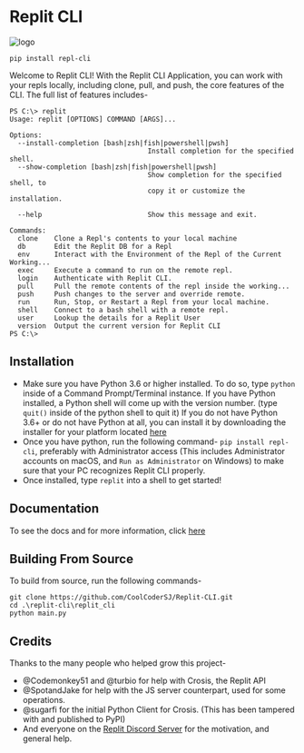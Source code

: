 # Replit CLI
![logo](https://sjcdn.is-a.dev/file/ravjqk)

```
pip install repl-cli
```
Welcome to Replit CLI! With the Replit CLI Application, you can work with your repls locally, including clone, pull, and push, the core features of the CLI. The full list of features includes-

```
PS C:\> replit
Usage: replit [OPTIONS] COMMAND [ARGS]...

Options:
  --install-completion [bash|zsh|fish|powershell|pwsh]
								  Install completion for the specified shell.
  --show-completion [bash|zsh|fish|powershell|pwsh]
								  Show completion for the specified shell, to
								  copy it or customize the installation.

  --help                          Show this message and exit.

Commands:
  clone    Clone a Repl's contents to your local machine
  db       Edit the Replit DB for a Repl
  env      Interact with the Environment of the Repl of the Current Working...
  exec     Execute a command to run on the remote repl.
  login    Authenticate with Replit CLI.
  pull     Pull the remote contents of the repl inside the working...
  push     Push changes to the server and override remote.
  run      Run, Stop, or Restart a Repl from your local machine.
  shell    Connect to a bash shell with a remote repl.
  user     Lookup the details for a Replit User
  version  Output the current version for Replit CLI
PS C:\>
```

## Installation
- Make sure you have Python 3.6 or higher installed. To do so, type `python` inside of a Command Prompt/Terminal instance. If you have Python installed, a Python shell will come up with the version number. (type ` quit() ` inside of the python shell to quit it) If you do not have Python 3.6+ or do not have Python at all, you can install it by downloading the installer for your platform located [here](https://www.python.org/downloads/)
- Once you have python, run the following command- ` pip install repl-cli `, preferably with Administrator access (This includes Administrator accounts on macOS, and `Run as Administrator` on Windows) to make sure that your PC recognizes Replit CLI properly. 
- Once installed, type `replit` into a shell to get started!

## Documentation
To see the docs and for more information, click [here](https://replitcli.repl.co)

## Building From Source
To build from source, run the following commands-
```
git clone https://github.com/CoolCoderSJ/Replit-CLI.git
cd .\replit-cli\replit_cli
python main.py
```

## Credits
Thanks to the many people who helped grow this project-
- @Codemonkey51 and @turbio for help with Crosis, the Replit API
- @SpotandJake for help with the JS server counterpart, used for some operations.
- @sugarfi for the initial Python Client for Crosis. (This has been tampered with and published to PyPI)
- And everyone on the [Replit Discord Server](https://replit.com/discord) for the motivation, and general help.
